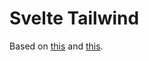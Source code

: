 # Svelte Tailwind

Based on [this](https://levelup.gitconnected.com/how-to-use-svelte-js-with-tailwind-css-f0554187eca1) and [this](https://www.youtube.com/watch?v=Ff_n_QClipQ&list=PL7CcGwsqRpSM3w9BT_21tUU8JN2SnyckR&index=3).
